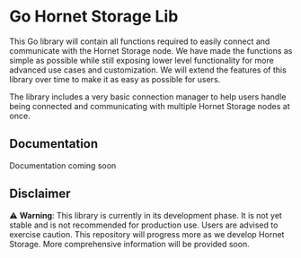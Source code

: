 # Go Hornet Storage Lib

This Go library will contain all functions required to easily connect and communicate with the Hornet Storage node. We have made the functions as simple as possible while still exposing lower level functionality for more advanced use cases and customization. We will extend the features of this library over time to make it as easy as possible for users.

The library includes a very basic connection manager to help users handle being connected and communicating with multiple Hornet Storage nodes at once.

## Documentation

Documentation coming soon

## Disclaimer
⚠️ **Warning**: This library is currently in its development phase. It is not yet stable and is not recommended for production use. Users are advised to exercise caution. This repository will progress more as we develop Hornet Storage. More comprehensive information will be provided soon.
